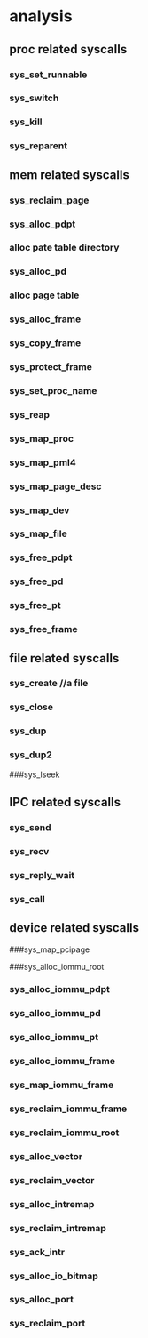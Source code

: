 # analysis

## proc related syscalls

### sys_set_runnable

### sys_switch

### sys_kill

### sys_reparent

### 

##  mem related syscalls

### sys_reclaim_page

###  sys_alloc_pdpt

### alloc pate table directory

### sys_alloc_pd 

### alloc page table

### sys_alloc_frame

### sys_copy_frame

### sys_protect_frame

### sys_set_proc_name

### sys_reap

###  sys_map_proc

### sys_map_pml4

### sys_map_page_desc

###  sys_map_dev

###  sys_map_file

### sys_free_pdpt

###  sys_free_pd

###  sys_free_pt

### sys_free_frame

## file related syscalls

### sys_create  //a file

### sys_close

### sys_dup

### sys_dup2

###sys_lseek

## IPC related syscalls

###  sys_send

### sys_recv 

###  sys_reply_wait

###  sys_call

## device related syscalls

###sys_map_pcipage

###sys_alloc_iommu_root 

### sys_alloc_iommu_pdpt

### sys_alloc_iommu_pd

### sys_alloc_iommu_pt

### sys_alloc_iommu_frame

###  sys_map_iommu_frame

###  sys_reclaim_iommu_frame

###  sys_reclaim_iommu_root

### sys_alloc_vector

### sys_reclaim_vector

### sys_alloc_intremap

### sys_reclaim_intremap

### sys_ack_intr

### sys_alloc_io_bitmap

### sys_alloc_port

### sys_reclaim_port